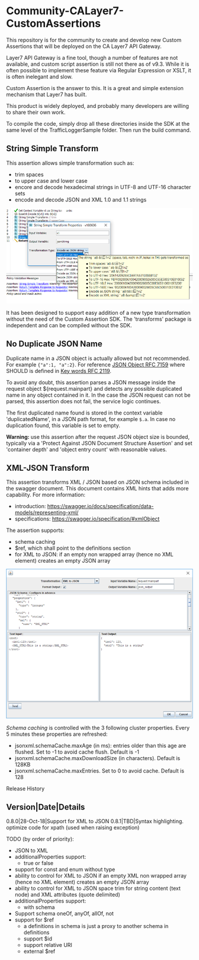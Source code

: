 # Community-CALayer7-CustomAssertions

This repository is for the community to create and develop new Custom Assertions that will be deployed on the CA Layer7 API Gateway.

Layer7 API Gateway is a fine tool, though a number of features are not available, and custom script assertion is still not there as of v9.3. While it is often possible to implement these feature via Regular Expression or XSLT, it is often inelegant and slow.

Custom Assertion is the answer to this. It is a great and simple extension mechanism that Layer7 has built.

This product is widely deployed, and probably many developers are willing to share their own work.

To compile the code, simply drop all these directories inside the SDK at the same level of the TrafficLoggerSample folder. Then run the build command.

## String Simple Transform

This assertion allows simple transformation such as:
* trim spaces
* to upper case and lower case
* encore and decode hexadecimal strings in UTF-8 and UTF-16 character sets
* encode and decode JSON and XML 1.0 and 1.1 strings

![Dialog Screenshot](/StringSimpleTransform/DialogScreenShot.png)

It has been designed to support easy addition of a new type transformation without the need of the Custom Assertion SDK. The 'transforms' package is independent and can be compiled without the SDK.

## No Duplicate JSON Name

Duplicate name in a JSON object is actually allowed but not recommended. For example `{"a":1, "a":2}`. For reference [JSON Object RFC 7159](https://tools.ietf.org/html/rfc7159#section-4) where SHOULD is defined in [Key words RFC 2119](https://tools.ietf.org/html/rfc2119).

To avoid any doubt, this assertion parses a JSON message inside the request object ${request.mainpart} and detects any possible duplicated name in any object contained in it. In the case the JSON request can not be parsed, this assertion does not fail, the service logic continues.

The first duplicated name found is stored in the context variable 'duplicatedName', in a JSON path format, for example `$.a`. In case no duplication found, this variable is set to empty.

**Warning:** use this assertion after the request JSON object size is bounded, typically via a 'Protect Against JSON Document Structure Assertion' and set 'container depth' and 'object entry count' with reasonable values.

## XML-JSON Transform

This assertion transforms XML / JSON based on JSON schema included in the swagger document. This document contains XML hints that adds more capability. For more information:
* introduction: https://swagger.io/docs/specification/data-models/representing-xml/
* specifications: https://swagger.io/specification/#xmlObject

The assertion supports:
* schema caching
* $ref, which shall point to the definitions section
* for XML to JSON: if an empty non wrapped array (hence no XML element) creates an empty JSON array


![Dialog Screenshot](/XMLJSONTransform/DialogScreenShot.png)

_Schema caching_ is controlled with the 3 following cluster properties. Every 5 minutes these properties are refreshed:
* jsonxml.schemaCache.maxAge (in ms): entries older than this age are flushed. Set to -1 to avoid cache flush. Default is -1
* jsonxml.schemaCache.maxDownloadSize (in characters). Default is 128KB
* jsonxml.schemaCache.maxEntries. Set to 0 to avoid cache. Default is 128

Release History

Version|Date|Details
--------------------
0.8.0|28-Oct-18|Support for XML to JSON
0.8.1|TBD|Syntax highlighting. optimize code for xpath (used when raising exception)

TODO (by order of priority):
* JSON to XML
* additionalProperties support:
  * true or false
* support for const and enum without type
* ability to control for XML to JSON if an empty XML non wrapped array (hence no XML element) creates an empty JSON array
* ability to control for XML to JSON space trim for string content (text node) and XML attributes (quote delimited)
* additionalProperties support:
  * with schema
* Support schema oneOf, anyOf, allOf, not
* support for $ref
  * a definitions in schema is just a proxy to another schema in definitions
  * support $id
  * support relative URI
  * external $ref
